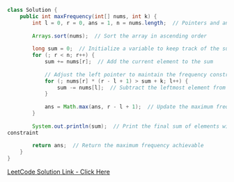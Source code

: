 ```Java
class Solution {
    public int maxFrequency(int[] nums, int k) {
        int l = 0, r = 0, ans = 1, n = nums.length;  // Pointers and answer variables
        
        Arrays.sort(nums);  // Sort the array in ascending order
        
        long sum = 0;  // Initialize a variable to keep track of the sum of elements
        for (; r < n; r++) {
            sum += nums[r];  // Add the current element to the sum
            
            // Adjust the left pointer to maintain the frequency constraint
            for (; nums[r] * (r - l + 1) > sum + k; l++) {
                sum -= nums[l];  // Subtract the leftmost element from the sum
            }
            
            ans = Math.max(ans, r - l + 1);  // Update the maximum frequency
        }
        
        System.out.println(sum);  // Print the final sum of elements within the frequency 
constraint
        
        return ans;  // Return the maximum frequency achievable
    }
}
```

[LeetCode Solution Link - Click 
Here](https://leetcode.com/problems/frequency-of-the-most-frequent-element/solutions/3923272/sliding-window-solution-in-java/)
